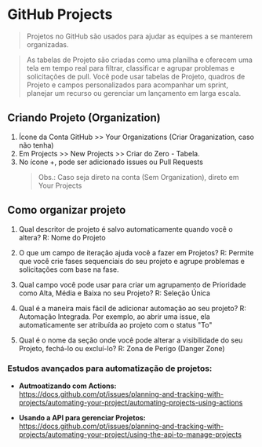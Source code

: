 # GitHub Projects

> Projetos no GitHub são usados para ajudar as equipes a se manterem organizadas.

> As tabelas de Projeto são criadas como uma planilha e oferecem uma tela em tempo real para filtrar, classificar e agrupar problemas e solicitações de pull. Você pode usar tabelas de Projeto, quadros de Projeto e campos personalizados para acompanhar um sprint, planejar um recurso ou gerenciar um lançamento em larga escala.

## Criando Projeto (Organization)

1. Ícone da Conta GitHub >> Your Organizations (Criar Oraganization, caso não tenha)
2. Em Projects >> New Projects >> Criar do Zero - Tabela.
3. No ícone +, pode ser adicionado issues ou Pull Requests
   > Obs.: Caso seja direto na conta (Sem Organization), direto em Your Projects

## Como organizar projeto

1. Qual descritor de projeto é salvo automaticamente quando você o altera?
   R: Nome do Projeto

2. O que um campo de iteração ajuda você a fazer em Projetos?
   R: Permite que você crie fases sequenciais do seu projeto e agrupe problemas e solicitações com base na fase.

3. Qual campo você pode usar para criar um agrupamento de Prioridade como Alta, Média e Baixa no seu Projeto?
   R: Seleção Única

4. Qual é a maneira mais fácil de adicionar automação ao seu projeto?
   R: Automação Integrada. Por exemplo, ao abrir uma issue, ela automaticamente ser atribuída ao projeto com o status "To"

5. Qual é o nome da seção onde você pode alterar a visibilidade do seu Projeto, fechá-lo ou excluí-lo?
   R: Zona de Perigo (Danger Zone)

### Estudos avançados para automatização de projetos:

- **Autmoatizando com Actions:** https://docs.github.com/pt/issues/planning-and-tracking-with-projects/automating-your-project/automating-projects-using-actions

- **Usando a API para gerenciar Projetos:** https://docs.github.com/pt/issues/planning-and-tracking-with-projects/automating-your-project/using-the-api-to-manage-projects
